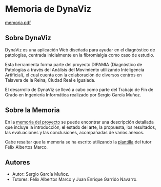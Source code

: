 # Memoria de DynaViz

[memoria.pdf](https://github.com/TFG-SGM/memoria/blob/main/templateAPP/output/tfgii.pdf)

## Sobre DynaViz
DynaViz es una aplicación Web diseñada para ayudar en el diagnóstico de patologías, centrada inicialmente en la fibromialgia como caso de estudio.

Esta herramienta forma parte del proyecto DIPAMIA (Diagnóstico de Patologías a través del Análisis del Movimiento utilizando Inteligencia Artificial), el cual cuenta con la colaboración de diversos centros en Talavera de la Reina, Ciudad Real e Igualada.

El desarrollo de DynaViz se llevó a cabo como parte del Trabajo de Fin de Grado en Ingeniería Informática realizado por Sergio García Muñoz.

## Sobre la Memoria

En la [memoria del proyecto](https://github.com/TFG-SGM/memoria/blob/main/templateAPP/output/tfgii.pdf) se puede encontrar una descripción detallada que incluye la introducción, el estado del arte, la propuesta, los resultados, las evaluaciones y las conclusiones, acompañadas de varios anexos.

Cabe resaltar que la memoria se ha escrito utilizando la [plantilla](https://www.felixalbertos.com/resources/downloads/tfg_template.html) del tutor Félix Albertos Marco.

## Autores
- Autor: Sergio García Muñoz.
- Tutores: Félix Albertos Marco y Juan Enrique Garrido Navarro.